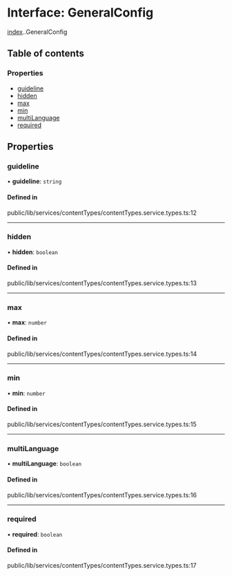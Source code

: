 # Interface: GeneralConfig

[index](../wiki/index).[<internal>](../wiki/index.%3Cinternal%3E).GeneralConfig

## Table of contents

### Properties

- [guideline](../wiki/index.%3Cinternal%3E.GeneralConfig#guideline)
- [hidden](../wiki/index.%3Cinternal%3E.GeneralConfig#hidden)
- [max](../wiki/index.%3Cinternal%3E.GeneralConfig#max)
- [min](../wiki/index.%3Cinternal%3E.GeneralConfig#min)
- [multiLanguage](../wiki/index.%3Cinternal%3E.GeneralConfig#multilanguage)
- [required](../wiki/index.%3Cinternal%3E.GeneralConfig#required)

## Properties

### guideline

• **guideline**: `string`

#### Defined in

public/lib/services/contentTypes/contentTypes.service.types.ts:12

___

### hidden

• **hidden**: `boolean`

#### Defined in

public/lib/services/contentTypes/contentTypes.service.types.ts:13

___

### max

• **max**: `number`

#### Defined in

public/lib/services/contentTypes/contentTypes.service.types.ts:14

___

### min

• **min**: `number`

#### Defined in

public/lib/services/contentTypes/contentTypes.service.types.ts:15

___

### multiLanguage

• **multiLanguage**: `boolean`

#### Defined in

public/lib/services/contentTypes/contentTypes.service.types.ts:16

___

### required

• **required**: `boolean`

#### Defined in

public/lib/services/contentTypes/contentTypes.service.types.ts:17
